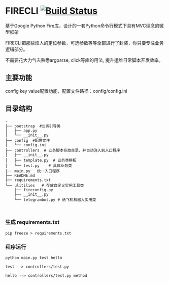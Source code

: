 
# FIRECLI [![Build Status](https://travis-ci.org/lifeblood/firecli.svg?branch=master)](https://travis-ci.org/lifeblood/firecli)


基于Google Python Fire库，设计的一套Python命令行模式下具有MVC理念的微型框架

FIRECLI把那些烦人的定位参数，可选参数等等全部进行了封装，你只要专注业务逻辑部分。

不需要花大力气去熟悉argparse, click等库的用法, 提升运维日常脚本开发效率。

## 主要功能

config key value配置功能，配置文件路径：config/config.ini


## 目录结构


````
.
├── bootstrap  #业务引导类
│   ├── app.py
│   └── __init__.py
├── config  #配置文件
│   └── config.ini
├── controllers  # 业务脚本存放目录，并自动注入到入口程序
│   ├── __init__.py
│   ├── template.py  # 业务类模板
│   └── test.py    # 具体业务类
├── main.py   统一入口程序
├── README.md
├── requirements.txt
└── ulitilies   # 存放自定义实用工具类
    ├── fireconfig.py
    ├── __init__.py
    └── telegrambot.py # 纸飞机机器人实用类
    
    
````

### 生成 requirements.txt 
````
pip freeze > requirements.txt
````

### 程序运行

````
python main.py test hello

test --> controllers/test.py

hello --> controllers/test.py method

````
